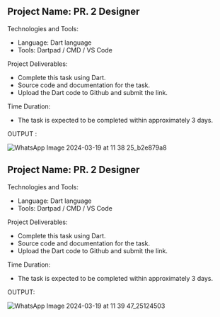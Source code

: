 
## Project Name: PR. 2 Designer

Technologies and Tools:
- Language: Dart language
- Tools: Dartpad / CMD / VS Code

Project Deliverables:
- Complete this task using Dart.
- Source code and documentation for the task.
- Upload the Dart code to Github and submit the link.

Time Duration:
- The task is expected to be completed within approximately 3 days.

OUTPUT : 


![WhatsApp Image 2024-03-19 at 11 38 25_b2e879a8](https://github.com/PARASSALIYA/Core_Flutter/assets/143994351/8eac7238-f8a8-4f4c-9178-3bbe0bc94fad)


## Project Name: PR. 2 Designer

Technologies and Tools:
- Language: Dart language
- Tools: Dartpad / CMD / VS Code

Project Deliverables:
- Complete this task using Dart.
- Source code and documentation for the task.
- Upload the Dart code to Github and submit the link.

Time Duration:
- The task is expected to be completed within approximately 3 days.

OUTPUT:



![WhatsApp Image 2024-03-19 at 11 39 47_25124503](https://github.com/PARASSALIYA/Core_Flutter/assets/143994351/6a6c1525-e9a5-40ba-b7d0-fed6d7a95155)


